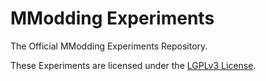 # MModding Experiments

The Official MModding Experiments Repository.

These Experiments are licensed under the [LGPLv3 License](LICENSE).
